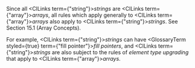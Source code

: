  



Since all <ClLinks  term={"string"}><i>strings</i></ClLinks> are <ClLinks  term={"array"}><i>arrays</i></ClLinks>, all rules which apply generally to <ClLinks  term={"array"}><i>arrays</i></ClLinks> also apply to <ClLinks  term={"string"}><i>strings</i></ClLinks>. See Section 15.1 (Array Concepts). 



For example, <ClLinks  term={"string"}><i>strings</i></ClLinks> can have <GlossaryTerm styled={true} term={"fill pointer"}><i>fill pointers</i></GlossaryTerm>, and <ClLinks  term={"string"}><i>strings</i></ClLinks> are also subject to the rules of *element type upgrading* that apply to <ClLinks  term={"array"}><i>arrays</i></ClLinks>. 



